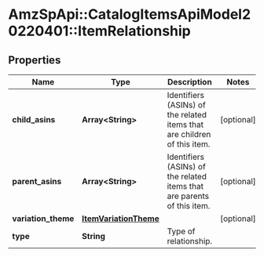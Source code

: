 # AmzSpApi::CatalogItemsApiModel20220401::ItemRelationship

## Properties
Name | Type | Description | Notes
------------ | ------------- | ------------- | -------------
**child_asins** | **Array&lt;String&gt;** | Identifiers (ASINs) of the related items that are children of this item. | [optional] 
**parent_asins** | **Array&lt;String&gt;** | Identifiers (ASINs) of the related items that are parents of this item. | [optional] 
**variation_theme** | [**ItemVariationTheme**](ItemVariationTheme.md) |  | [optional] 
**type** | **String** | Type of relationship. | 

